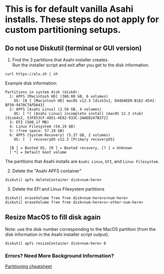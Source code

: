 # This is for default vanilla Asahi installs. These steps do not apply for custom partitioning setups.
## Do not use Diskutil (terminal or GUI version)

1. Find the 3 partitions that Asahi installer creates.  
Run the installer script and exit after you get to the disk information.  
```
curl https://alx.sh | sh
```
Example disk information:
```
Partitions in system disk (disk0):
  1: APFS [Macintosh HD] (380.00 GB, 6 volumes)
    OS: [B ] [Macintosh HD] macOS v12.3 [disk3s1, D44D4ED9-B162-4542-BF50-9470C7AFDA43]
  2: APFS [Asahi Linux] (2.50 GB, 4 volumes)
    OS: [ *] [Asahi Linux] incomplete install (macOS 12.3 stub) [disk4s2, 53F853CF-4851-4E82-933C-2AAEB247B372]
  3: EFI (500.17 MB)
  4: Linux Filesystem (54.19 GB)
  5: (free space: 57.19 GB)
  6: APFS (System Recovery) (5.37 GB, 2 volumes)
    OS: [  ] recoveryOS v12.3 [Primary recoveryOS]

  [B ] = Booted OS, [R ] = Booted recovery, [? ] = Unknown
  [ *] = Default boot volume
```
The partitions that Asahi installs are `Asahi Linux`, `EFI`, and `Linux Filesystem`.  
  
2. Delete the "Asahi APFS container"
```
diskutil apfs deleteContainer disk<num-here>
```
3. Delete the EFI and Linux Filesystem partitions
```
diskutil eraseVolume free free disk<num-here>s<num-here>
diskutil eraseVolume free free disk<num-here>s<-other-num-here>
```

## Resize MacOS to fill disk again
Note: use the disk number corresponding to the MacOS partition (from the disk information in the Asahi installer script output).  
```
diskutil apfs resizeContainer disk<num-here> 0
```

### Errors? Need More Background Information?
[Partitioning cheatsheet](https://github.com/AsahiLinux/docs/wiki/Partitioning-cheatsheet)